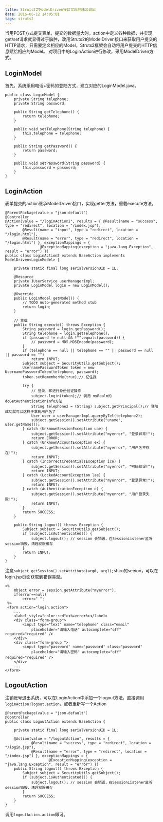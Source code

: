 ```yaml
---
title: Struts2之ModelDriven接口实现登陆及退出
date: 2016-06-12 14:05:01
tags: struts2
---
```

当用POST方式提交表单，提交的数据量大时，action中定义各种数据，并实现get/set请求就显得过于臃肿，改用Struts2的ModelDriven接口来获取用户提交的HTTP请求，只需要定义相应的Model，Struts2框架会自动将用户提交的HTTP信息赋给相应的Model。
对项目中的LoginAction进行修改，采用ModelDriven方式。
## LoginModel
首先，系统采用电话+密码的登陆方式，建立对应的LoginModel.java。

    public class LoginModel {
    	private String telephone;
    	private String password;

    	public String getTelephone() {
    		return telephone;
    	}

    	public void setTelephone(String telephone) {
    		this.telephone = telephone;
    	}

    	public String getPassword() {
    		return password;
    	}

    	public void setPassword(String password) {
    		this.password = password;
    	}
    }
## LoginAction
表单提交的action继承ModelDriven<LoginModel>接口，实现getter方法，重载execute方法。

    @ParentPackage(value = "json-default")
    @Controller
    @Action(value = "/loginAction2", results = { @Result(name = "success", type = "redirect", location = "/index.jsp"),
    		@Result(name = "input", type = "redirect", location = "/login.html"),
    		@Result(name = "error", type = "redirect", location = "/login.html") }, exceptionMappings = {
    				@ExceptionMapping(exception = "java.lang.Exception", result = "error") })
    public class LoginAction2 extends BaseAction implements ModelDriven<LoginModel> {

    	private static final long serialVersionUID = 1L;

    	@Resource
    	private IUserService userManagerImpl;
    	private LoginModel login = new LoginModel();

    	@Override
    	public LoginModel getModel() {
    		// TODO Auto-generated method stub
    		return login;
    	}

    	// 重载
    	public String execute() throws Exception {
    		String password = login.getPassword();
    		String telephone = login.getTelephone();
    		if (password != null && !"".equals(password)) {
    			// password = MD5.MD5Encode(password);
    		}
    		if (telephone == null || telephone == "" || password == null || password == "")
    			return INPUT;
    		Subject subject = SecurityUtils.getSubject();
    		UsernamePasswordToken token = new UsernamePasswordToken(telephone, password);
    		token.setRememberMe(true);// 记住我

    		try {
    			// 登录，即进行身份验证操作
    			subject.login(token);// 调用 myRealm的 doGetAuthenticationInfo方法
    			String telephone2 = (String) subject.getPrincipal();// 登陆成功就可以这样子拿到用户名了
    			User user = userManagerImpl.queryByTel(telephone2);
    			subject.getSession().setAttribute("uname", user.getName());
    		} catch (UnknownSessionException uae) {
    			subject.getSession().setAttribute("myerror", "登录异常!");
    			return ERROR;
    		} catch (UnknownAccountException ex) {
    			subject.getSession().setAttribute("myerror", "用户名不存在!");
    			return INPUT;
    		} catch (IncorrectCredentialsException ice) {
    			subject.getSession().setAttribute("myerror", "密码错误!");
    			return INPUT;
    		} catch (LockedAccountException lae) {
    			subject.getSession().setAttribute("myerror", "登录异常!");
    			return INPUT;
    		} catch (AuthenticationException e) {
    			subject.getSession().setAttribute("myerror", "用户登录失败!");
    			return INPUT;
    		}
    		return SUCCESS;
    	}
    	
    	public String logout() throws Exception {
    		Subject subject = SecurityUtils.getSubject();
    		if (subject.isAuthenticated()) {
    			subject.logout(); // session 会销毁，在SessionListener监听session销毁，清理权限缓存
    		}
    		return INPUT;
    	}
    }
注意`subject.getSession().setAttribute(arg0, arg1);`shiro的seeion，可以在login.jsp页面获取到错误类型。

    <%
    	Object error = session.getAttribute("myerror"); 
    	if(error==null)
    		error=" ";
     %>
     <form action="login.action">
        ...
        <label style="color:red"><%=error%></label>
        <div class="form-group">
        	<input type="text" name="telephone" class="email"
        		placeholder="请输入电话" autocomplete="off" required="required" />
        </div>
        <div class="form-group ">
        	<input type="password" name="password" class="password"
        		placeholder="请输入密码" autocomplete="off" required="required" />
        </div>
        ...
    </form>
## LogoutAction
注销账号退出系统，可以在LoginAction中添加一个logout方法，直接调用`loginAction!logout.action`，或者重新写一个Action

    @ParentPackage(value = "json-default")
    @Controller
    public class LogoutAction extends BaseAction {

    	private static final long serialVersionUID = 1L;
    	
    	@Action(value = "/logoutAction", results = { 
    			@Result(name = "success", type = "redirect", location = "/login.jsp"),
    			@Result(name = "error", type = "redirect", location = "/index.jsp") }, exceptionMappings = {
    					@ExceptionMapping(exception = "java.lang.Exception", result = "error") })
    	public String logout() throws Exception {
    		Subject subject = SecurityUtils.getSubject();
    		if (subject.isAuthenticated()) {
    			subject.logout(); // session 会销毁，在SessionListener监听session销毁，清理权限缓存
    		}
    		return SUCCESS;
    	}
    }
调用`logoutAction.action`即可。
